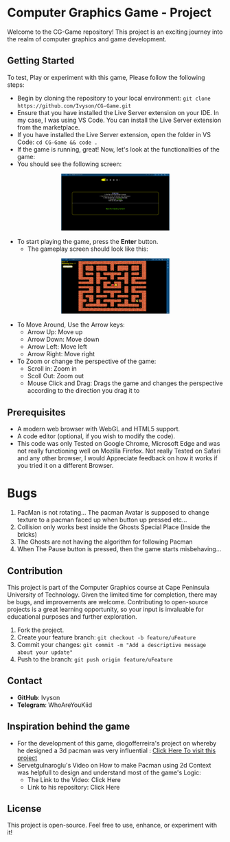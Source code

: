 # Computer Graphics Game - Project

Welcome to the CG-Game repository! This project is an exciting journey into the realm of computer graphics and game development.

## Getting Started
To test, Play or experiment with this game, Please follow the following steps:
- Begin by cloning the repository to your local environment: `git clone https://github.com/Ivyson/CG-Game.git`
- Ensure that you have installed the Live Server extension on your IDE. In my case, I was using VS Code. You can install the Live Server extension from the marketplace.
- If you have installed the Live Server extension, open the folder in VS Code:
 `cd CG-Game && code .`
- If the game is running, great! Now, let's look at the functionalities of the game:
- You should see the following screen:
<p align="center">
  <img src="https://github.com/Ivyson/CG-Game/blob/main/assets/Readme/Intro_Game1.png" alt="alt text" width="50%">
</p>


 - To start playing the game, press the **Enter** button.
    - The gameplay screen should look like this:
<p align="center">
  <img src="https://github.com/Ivyson/CG-Game/blob/main/assets/Readme/Game_Play1.png" alt="alt text" width="50%" height="auto" align="centre">
</p>

- To Move Around, Use the Arrow keys:
  - Arrow Up: Move up
  - Arrow Down: Move down
  - Arrow Left: Move left
  - Arrow Right: Move right
- To Zoom or change the perspective of the game:
   - Scroll in: Zoom in
   - Scoll Out: Zoom out
   - Mouse Click and Drag: Drags the game and changes the perspective according to the direction you drag it to

## Prerequisites

- A modern web browser with WebGL and HTML5 support.
- A code editor (optional, if you wish to modify the code).
- This code was only Tested on Google Chrome, Microsoft Edge and was not really functioning well on Mozilla Firefox. Not really Tested on Safari and any other browser, I would Appreciate feedback on how it works if you tried it on a different Browser.

# Bugs
1. PacMan is not rotating... The pacman Avatar is supposed to change texture to a pacman faced up when button up pressed etc...
2. Collision only works best inside the Ghosts Special Place (Inside the bricks)
3. The Ghosts are not having the algorithm for following Pacman
4. When The Pause button is pressed, then the game starts misbehaving...
## Contribution

This project is part of the Computer Graphics course at Cape Peninsula University of Technology. Given the limited time for completion, there may be bugs, and improvements are welcome. Contributing to open-source projects is a great learning opportunity, so your input is invaluable for educational purposes and further exploration.

1. Fork the project.
2. Create your feature branch: `git checkout -b feature/uFeature`
3. Commit your changes: `git commit -m "Add a descriptive message about your update"`
4. Push to the branch: `git push origin feature/uFeature`

## Contact

- **GitHub**: Ivyson
- **Telegram**: WhoAreYouKiid
## Inspiration behind the game
- For the development of this game, diogofferreira's project on whereby he designed a 3d pacman was very influential : <a href="https://github.com/diogofferreira/pacman-3d" alt = "diogofferreira" target="_blank" >Click Here To visit this project</a>
- Servetgulnaroglu's Video on How to make Pacman using 2d Context was helpfull to design and understand most of the game's Logic:
    - The Link to the Video: <a href="https://youtu.be/GXlckaGr0Eo" alt="Servetgulnaroglu" style="text-decoration: none;" target="_blank"> Click Here </a>
    - Link to his repository: <a href="https://github.com/servetgulnaroglu/pacman-js" alt="Pacman-Js"  style="text-decoration: none;" target="_blank"> Click Here </a>

## License
This project is open-source. Feel free to use, enhance, or experiment with it!
